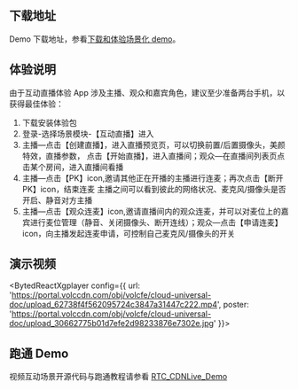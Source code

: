 ## 下载地址

Demo 下载地址，参看[下载和体验场景化 demo](75707.md#%E4%B8%8B%E8%BD%BD%E5%92%8C%E4%BD%93%E9%AA%8C%E5%9C%BA%E6%99%AF%E5%8C%96-demo)。

## 体验说明

由于互动直播体验 App 涉及主播、观众和嘉宾角色，建议至少准备两台手机，以获得最佳体验：

1. 下载安装体验包 
2. 登录-选择场景模块-【互动直播】进入
3. 主播—点击【创建直播】，进入直播预览页，可以切换前置/后置摄像头，美颜特效，直播参数，
点击【开始直播】，进入直播间；观众—在直播间列表页点击某个房间，进入直播间看播
4. 主播—点击【PK】icon,邀请其他正在开播的主播进行连麦；再次点击【断开PK】icon，结束连麦
主播之间可以看到彼此的网络状况、麦克风/摄像头是否开启、静音对方主播
5. 主播—点击【观众连麦】icon,邀请直播间内的观众连麦，并可以对麦位上的嘉宾进行麦位管理（静音、关闭摄像头、断开连线）；观众—点击【申请连麦】icon，向主播发起连麦申请，可控制自己麦克风/摄像头的开关

## 演示视频

<BytedReactXgplayer config={{ url: 'https://portal.volccdn.com/obj/volcfe/cloud-universal-doc/upload_62738f4f562095724c3847a31447c222.mp4', poster: 'https://portal.volccdn.com/obj/volcfe/cloud-universal-doc/upload_30662775b01d7efe2d98233876e7302e.jpg' }}></BytedReactXgplayer>

## 跑通 Demo

视频互动场景开源代码与跑通教程请参看 [RTC_CDNLive_Demo](https://github.com/volcengine/RTC_CDNLive_Demo)